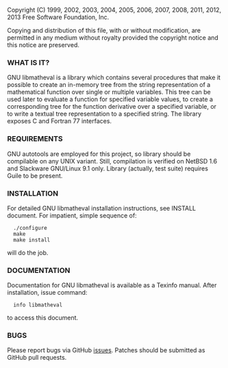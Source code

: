 Copyright (C) 1999, 2002, 2003, 2004, 2005, 2006, 2007, 2008, 2011,
2012, 2013 Free Software Foundation, Inc.

Copying and distribution of this file, with or without modification, are
permitted in any medium without royalty provided the copyright notice
and this notice are preserved.


### WHAT IS IT?

GNU libmatheval is a library which contains several procedures that make
it possible to create an in-memory tree from the string representation
of a mathematical function over single or multiple variables. This tree
can be used later to evaluate a function for specified variable values,
to create a corresponding tree for the function derivative over a
specified variable, or to write a textual tree representation to a
specified string. The library exposes C and Fortran 77 interfaces.


### REQUIREMENTS

GNU autotools are employed for this project, so library should be
compilable on any UNIX variant.  Still, compilation is verified on
NetBSD 1.6 and Slackware GNU/Linux 9.1 only.  Library (actually, test
suite) requires Guile to be present.


### INSTALLATION

For detailed GNU libmatheval installation instructions, see INSTALL
document.  For impatient, simple sequence of:
```
  ./configure
  make
  make install
```
will do the job.


### DOCUMENTATION

Documentation for GNU libmatheval is available as a Texinfo manual.
After installation, issue command:
```
  info libmatheval
```
to access this document.


### BUGS

Please report bugs via GitHub [issues](https://github.com/galacticusorg/libmatheval/issues). Patches should be submitted as GitHub pull requests.

